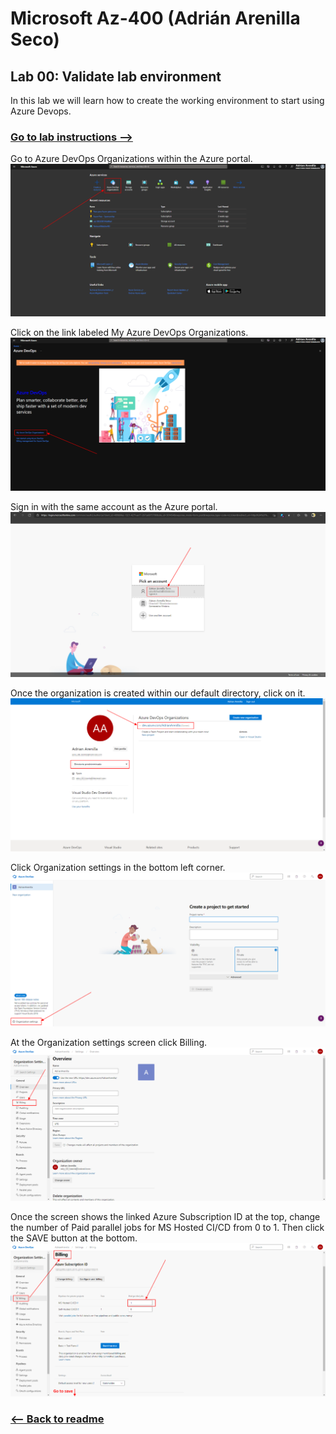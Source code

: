 # Microsoft Az-400 (Adrián Arenilla Seco)

## Lab 00: Validate lab environment
In this lab we will learn how to create the working environment to start using Azure Devops.

### [Go to lab instructions -->](AZ400_M00_Validate_lab_environment.md)


Go to Azure DevOps Organizations within the Azure portal.
![](Evidences/Image1.png)


Click on the link labeled My Azure DevOps Organizations.
![](Evidences/Image2.png)


Sign in with the same account as the Azure portal.
![](Evidences/Image3.png)


Once the organization is created within our default directory, click on it.
![](Evidences/Image4.png)


Click Organization settings in the bottom left corner.
![](Evidences/Image5.png)


At the Organization settings screen click Billing.
![](Evidences/Image6.png)


Once the screen shows the linked Azure Subscription ID at the top, change the number of Paid parallel jobs for MS Hosted CI/CD from 0 to 1. Then click the SAVE button at the bottom.
![](Evidences/Image7.png)


### [<-- Back to readme](../README.md)

